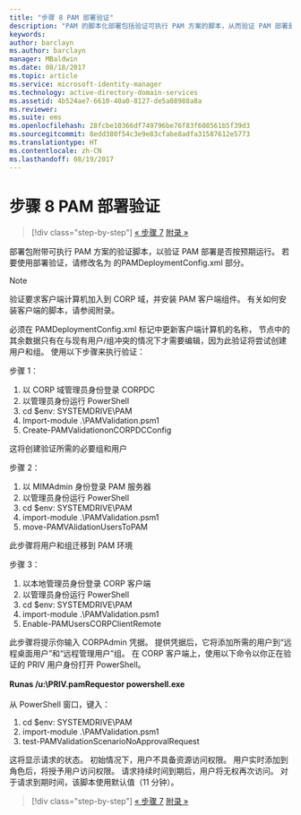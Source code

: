 ```yaml
---
title: "步骤 8 PAM 部署验证"
description: "PAM 的脚本化部署包括验证可执行 PAM 方案的脚本，从而验证 PAM 部署是否按预期运行。"
keywords: 
author: barclayn
ms.author: barclayn
manager: MBaldwin
ms.date: 08/18/2017
ms.topic: article
ms.service: microsoft-identity-manager
ms.technology: active-directory-domain-services
ms.assetid: 4b524ae7-6610-40a0-8127-de5a08988a8a
ms.reviewer: 
ms.suite: ems
ms.openlocfilehash: 28fcbe10366df749796be76f83f608561b5f39d3
ms.sourcegitcommit: 8edd380f54c3e9e83cfabe8adfa31587612e5773
ms.translationtype: HT
ms.contentlocale: zh-CN
ms.lasthandoff: 08/19/2017
---
```

# <a name="step-8-pam-deployment-verification"></a>步骤 8 PAM 部署验证

>[!div class="step-by-step"]
[« 步骤 7](sp1-step7-setup-sidhistory-sidfiltering.md)
[附录 »](sp1-pam-deployment-addendum.md)

部署包附带可执行 PAM 方案的验证脚本，以验证 PAM 部署是否按预期运行。
若要使用部署验证，请修改名为 <PamValidation/> 的PAMDeploymentConfig.xml 部分。

>[!NOTE]
>验证要求客户端计算机加入到 CORP 域，并安装 PAM 客户端组件。 有关如何安装客户端的脚本，请参阅附录。

必须在 PAMDeploymentConfig.xml <PAMValidationClient/> 标记中更新客户端计算机的名称，<PAMValidation/> 节点中的其余数据只有在与现有用户/组冲突的情况下才需要编辑，因为此验证将尝试创建用户和组。
使用以下步骤来执行验证：

步骤 1：

1. 以 CORP 域管理员身份登录 CORPDC
2. 以管理员身份运行 PowerShell
3. cd $env: SYSTEMDRIVE\PAM
4. Import-module .\PAMValidation.psm1
5. Create-PAMValidationonCORPDCConfig

这将创建验证所需的必要组和用户

步骤 2：

1. 以 MIMAdmin 身份登录 PAM 服务器
2. 以管理员身份运行 PowerShell
3. cd $env: SYSTEMDRIVE\PAM
4. import-module .\PAMValidation.psm1
5. move-PAMVAlidationUsersToPAM

此步骤将用户和组迁移到 PAM 环境

步骤 3：

1. 以本地管理员身份登录 CORP 客户端
2. 以管理员身份运行 PowerShell
3. cd $env: SYSTEMDRIVE\PAM
4. import-module .\PAMValidation.psm1
5. Enable-PAMUsersCORPClientRemote


此步骤将提示你输入 CORPAdmin 凭据。 提供凭据后，它将添加所需的用户到“远程桌面用户”和“远程管理用户”组。
在 CORP 客户端上，使用以下命令以你正在验证的 PRIV 用户身份打开 PowerShell。 </br></br>
**Runas /u:<PRIV domain>\PRIV.pamRequestor powershell.exe**  </br></br>
从 PowerShell 窗口，键入：

1. cd $env: SYSTEMDRIVE\PAM
2. import-module .\PAMValidation.psm1
3. test-PAMValidationScenarioNoApprovalRequest


  这将显示请求的状态。
  初始情况下，用户不具备资源访问权限。 用户实时添加到角色后，将授予用户访问权限。 请求持续时间到期后，用户将无权再次访问。
  对于请求到期时间，该脚本使用默认值（11 分钟）。

>[!div class="step-by-step"]
[« 步骤 7](sp1-step7-setup-sidhistory-sidfiltering.md)
[附录 »](sp1-pam-deployment-addendum.md)
